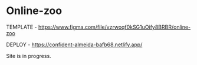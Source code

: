 # Online-zoo

TEMPLATE - https://www.figma.com/file/vzrwoqf0kSG1uOify8BRBR/online-zoo

DEPLOY - https://confident-almeida-bafb68.netlify.app/ 

Site is in progress.
